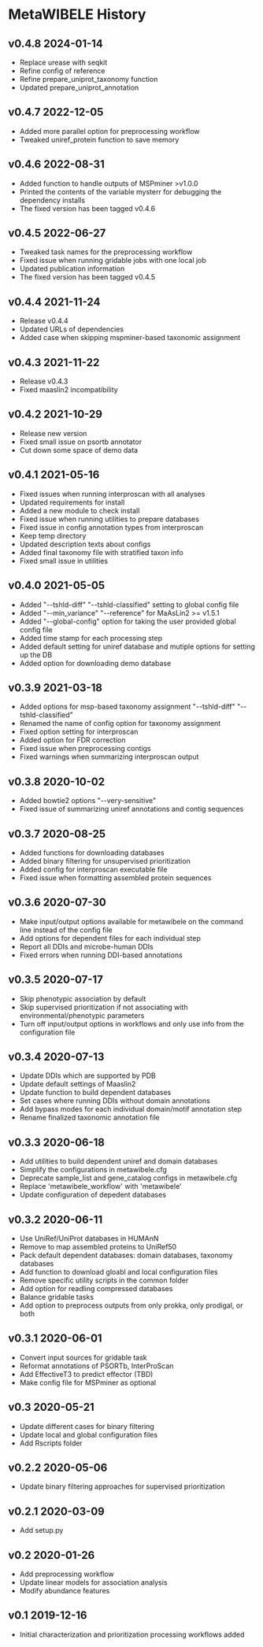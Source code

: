 
# MetaWIBELE History #

## v0.4.8 2024-01-14 ##
* Replace urease with seqkit
* Refine config of reference
* Refine prepare_uniprot_taxonomy function
* Updated prepare_uniprot_annotation

## v0.4.7 2022-12-05 ##
* Added more parallel option for preprocessing workflow
* Tweaked uniref_protein function to save memory

## v0.4.6 2022-08-31 ##
* Added function to handle outputs of MSPminer >v1.0.0
* Printed the contents of the variable mysterr for debugging the dependency installs 
* The fixed version has been tagged v0.4.6

## v0.4.5 2022-06-27 ##
* Tweaked task names for the preprocessing workflow
* Fixed issue when running gridable jobs with one local job 
* Updated publication information
* The fixed version has been tagged v0.4.5

## v0.4.4 2021-11-24 ##
* Release v0.4.4
* Updated URLs of dependencies
* Added case when skipping mspminer-based taxonomic assignment

## v0.4.3 2021-11-22 ##
* Release v0.4.3
* Fixed maaslin2 incompatibility

## v0.4.2 2021-10-29 ##
* Release new version
* Fixed small issue on psortb annotator
* Cut down some space of demo data

## v0.4.1 2021-05-16 ##
* Fixed issues when running interproscan with all analyses
* Updated requirements for install
* Added a new module to check install
* Fixed issue when running utilities to prepare databases
* Fixed issue in config annotation types from interproscan  
* Keep temp directory
* Updated description texts about configs
* Added final taxonomy file with stratified taxon info
* Fixed small issue in utilities

## v0.4.0 2021-05-05 ##
* Added "--tshld-diff" "--tshld-classified" setting to global config file
* Added "--min_variance" "--reference" for MaAsLin2 >= v1.5.1
* Added "--global-config" option for taking the user provided global config file
* Added time stamp for each processing step
* Added default setting for uniref database and mutiple options for setting up the DB
* Added option for downloading demo database

## v0.3.9 2021-03-18 ##
* Added options for msp-based taxonomy assignment "--tshld-diff" "--tshld-classified"
* Renamed the name of config option for taxonomy assignment
* Fixed option setting for interproscan
* Added option for FDR correction
* Fixed issue when preprocessing contigs
* Fixed warnings when summarizing interproscan output

## v0.3.8 2020-10-02 ##
* Added bowtie2 options "--very-sensitive"
* Fixed issue of summarizing uniref annotations and contig sequences

## v0.3.7 2020-08-25 ##
* Added functions for downloading databases
* Added binary filtering for unsupervised prioritization
* Added config for interproscan executable file
* Fixed issue when formatting assembled protein sequences

## v0.3.6 2020-07-30 ##
* Make input/output options available for metawibele on the command line instead of the config file
* Add options for dependent files for each individual step
* Report all DDIs and microbe-human DDIs
* Fixed errors when running DDI-based annotations

## v0.3.5 2020-07-17 ##
* Skip phenotypic association by default
* Skip supervised prioritization if not associating with environmental/phenotypic parameters
* Turn off input/output options in workflows and only use info from the configuration file

## v0.3.4 2020-07-13 ##
* Update DDIs which are supported by PDB
* Update default settings of Maaslin2
* Update function to build dependent databases
* Set cases where running DDIs without domain annotations
* Add bypass modes for each individual domain/motif annotation step
* Rename finalized taxonomic annotation file

## v0.3.3 2020-06-18 ##
* Add utilities to build dependent uniref and domain databases
* Simplify the configurations in metawibele.cfg
* Deprecate sample_list and gene_catalog configs in metawibele.cfg
* Replace 'metawibele_workflow' with 'metawibele'
* Update configuration of depedent databases

## v0.3.2 2020-06-11 ##
* Use UniRef/UniProt databases in HUMAnN
* Remove to map assembled proteins to UniRef50
* Pack default dependent databases: domain databases, taxonomy databases
* Add function to download gloabl and local configuration files
* Remove specific utility scripts in the common folder
* Add option for readling compressed databases
* Balance gridable tasks
* Add option to preprocess outputs from only prokka, only prodigal, or both

## v0.3.1 2020-06-01 ##
* Convert input sources for gridable task
* Reformat annotations of PSORTb, InterProScan
* Add EffectiveT3 to predict effector (TBD)
* Make config file for MSPminer as optional

## v0.3 2020-05-21 ##
* Update different cases for binary filtering
* Update local and global configuration files
* Add Rscripts folder

## v0.2.2 2020-05-06 ##
* Update binary filtering approaches for supervised prioritization

## v0.2.1 2020-03-09 ##
* Add setup.py

## v0.2 2020-01-26 ##
* Add preprocessing workflow
* Update linear models for association analysis
* Modify abundance features

## v0.1 2019-12-16 ##
* Initial characterization and prioritization processing workflows added
